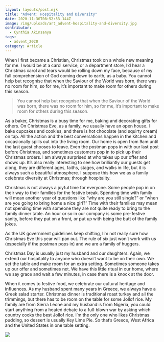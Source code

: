 ```yaml
---
layout: layouts/post.njk
title: "Advent: Hospitality and Diversity"
date: 2020-11-30T08:52:53.144Z
image: /img/uploads/art_advent-hospitality-and-diversity.jpg
contributor:
  - Cynthia Akinsanya
tags:
  - advent_2020
category: Article
---
```

When I first became a Christian, Christmas took on a whole new meaning for me. I would be at a carol service, or a department store, I’d hear a Christmas carol and tears would be rolling down my face, because of my full comprehension of God coming down to earth, as a baby. You cannot help but recognise that when the Saviour of the World was born, there was no room for him, so for me, it’s important to make room for others during this season.

> You cannot help but recognise that when the Saviour of the World was born, there was no room for him, so for me, it’s important to make room for others during this season.

As a baker, Christmas is a busy time for me, baking and decorating gifts for others. On Christmas Eve, as a family, we usually have an open house. I bake cupcakes and cookies, and there is hot chocolate (and squirty cream) on tap. All the action and the best conversations happen in the kitchen and occasionally spills out into the living room. Our home is open from 9am until the last guest chooses to leave. Even the postman pops in with our last post before Christmas, and sometimes customers pop in to pick up their Christmas orders. I am always surprised at who takes up our offer and shows up. It’s also really interesting to see how brilliantly our guests get along, they are different ages, faiths, stages, and walks in life, but it is always such a beautiful atmosphere. I suppose this how we as a family celebrate diversity at Christmas; through hospitality.

Christmas is not always a joyful time for everyone. Some people pop in on their way to their families for the festive break. Spending time with family will mean another year of questions like “why are you still single?” or “when are you going to bring home a nice girl?” Time with their families may mean not spending time with someone they are not quite ready to bring to the family dinner table. An hour or so in our company is some pre-festive sanity, before they put on a front, or put up with being the butt of the family jokes.

As the UK government guidelines keep shifting, I’m not really sure how Christmas Eve this year will pan out. The rule of six just won’t work with us (especially if the postman pops in) and we are a family of huggers.

Christmas Day is usually just my husband and our daughters. Again, we extend our hospitality to anyone who doesn’t want to be on their own. We set the table and make room for an extra setting. Sometimes someone takes up our offer and sometimes not. We have this little ritual in our home, where we say grace and wait a few minutes, in case there is a knock at the door.

When it comes to festive food, we celebrate our cultural heritage and influences. As my husband spent many years in Greece, we always have a Greek salad starter. Christmas dinner is traditional roast turkey and all the trimmings, but there has to be room on the table for some Jollof rice. My family are from Sierra Leone and my husband is from Nigeria, you could start anything from a heated debate to a full-blown war by asking which country cooks the best Jollof rice. I’m the only one who likes Christmas pudding, so dessert is usually Key Lime Pie. So that’s Greece, West Africa and the United States in one table setting.

![](/img/uploads/ref_cynthia_cakes.jpg)